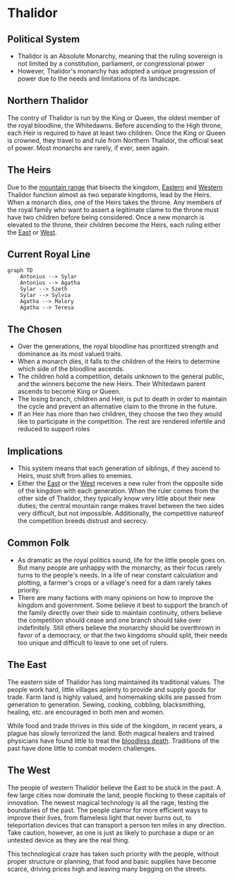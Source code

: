 # Thalidor

## Political System
* Thalidor is an Absolute Monarchy, meaning that the ruling sovereign is not limited by a constitution, parliament, or congressional power
* However, Thalidor's monarchy has adopted a unique progression of power due to the needs and limitations of its landscape.

## Northern Thalidor
The contry of Thalidor is run by the King or Queen, the oldest member of the royal bloodline, the Whitedawns. Before ascending to the High throne, each Heir is required to have at least two children. Once the King or Queen is crowned, they travel to and rule from Northern Thalidor, the official seat of power. Most monarchs are rarely, if ever, seen again.

## The Heirs
Due to the [mountain range](../Geography/Mountains.md) that bisects the kingdom, [Eastern](#the-east) and [Western](#the-west) Thalidor function almost as two separate kingdoms, lead by the Heirs. When a monarch dies, one of the Heirs takes the throne. Any members of the royal family who want to assert a legitimate clame to the throne must have two children before being considered. Once a new monarch is elevated to the throne, their children become the Heirs, each ruling either the [East](#the-east) or [West](#the-west).

## Current Royal Line
```mermaid
graph TD
    Antonius --> Sylar
    Antonius --> Agatha
    Sylar --> Szeth
    Sylar --> Sylvia
    Agatha --> Malory
    Agatha --> Teresa
```

## The Chosen
* Over the generations, the royal bloodline has prioritized strength and dominance as its most valued traits.
* When a monarch dies, it falls to the children of the Heirs to determine which side of the bloodline ascends.
* The children hold a competition, details unknown to the general public, and the winners become the new Heirs. Their Whitedawn parent ascends to become King or Queen.
* The losing branch, children and Heir, is put to death in order to maintain the cycle and prevent an alternative claim to the throne in the future.
* If an Heir has more than two children, they choose the two they would like to participate in the competition. The rest are rendered infertile and reduced to support roles

## Implications
* This system means that each generation of siblings, if they ascend to Heirs, must shift from allies to enemies.
* Either the [East](#the-east) or the [West](#the-west) receives a new ruler from the opposite side of the kingdom with each generation. When the ruler comes from the other side of Thalidor, they typically know very little about their new duties; the central mountain range makes travel between the two sides very difficult, but not impossible. Additionally, the competitive natureof the competition breeds distrust and secrecy.

## Common Folk
* As dramatic as the royal politics sound, life for the little people goes on. But many people are unhappy with the monarchy, as their focus rarely turns to the people's needs. In a life of near constant calculation and plotting, a farmer's crops or a village's need for a dam rarely takes priority.
* There are many factions with many opinions on how to improve the kingdom and government. Some believe it best to support the branch of the family directly over their side to maintain continuity, others believe the competition should cease and one branch should take over indefinitely. Still others believe the monarchy should be overthrown in favor of a democracy, or that the two kingdoms should split, their needs too unique and difficult to leave to one set of rulers.

## The East
The eastern side of Thalidor has long maintained its traditional values. The people work hard, little villages aplenty to provide and supply goods for trade. Farm land is highly valued, and homemaking skills are passed from generation to generation. Sewing, cooking, cobbling, blacksmithing, healing, etc. are encouraged in both men and women.

While food and trade thrives in this side of the kingdom, in recent years, a plague has slowly terrorized the land. Both magical healers and trained physicians have found little to treat the [bloodless death](../Conditions.md#bloodless-death). Traditions of the past have done little to combat modern challenges. 

## The West
The people of western Thalidor believe the East to be stuck in the past. A few large cities now dominate the land, people flocking to these capitals of innovation. The newest magical technology is all the rage, testing the boundaries of the past. The people clamor for more efficient ways to improve their lives, from flameless light that never burns out, to teleportation devices that can transport a person ten miles in any direction. Take caution, however, as one is just as likely to purchase a dupe or an untested device as they are the real thing.

This technological craze has taken such priority with the people, without proper structure or planning, that food and basic supplies have become scarce, driving prices high and leaving many begging on the streets.
